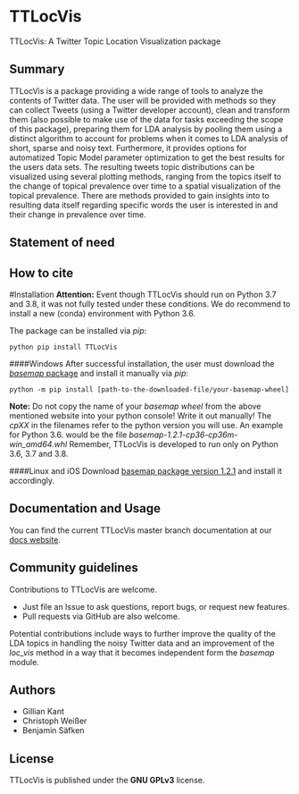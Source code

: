 
# TTLocVis
TTLocVis: A Twitter Topic Location Visualization package

## Summary 

TTLocVis is a package providing a wide range of tools to analyze the contents of Twitter data. The user will be provided
with methods so they can collect Tweets (using a Twitter developer account), clean and transform them (also possible to
make use of the data for tasks exceeding the scope of this package), preparing them for LDA analysis by pooling them 
using a distinct algorithm to account for problems when it comes to LDA analysis of short, sparse and noisy text.
Furthermore, it provides options for automatized Topic Model parameter optimization to get the best results for the 
users data sets. The resulting tweets topic distributions can be visualized using several plotting methods, ranging 
from the topics itself to the change of topical prevalence over time to a spatial visualization of the topical
prevalence. There are methods provided to gain insights into to resulting data itself regarding specific words the user 
is interested in and their change in prevalence over time.     

## Statement of need

## How to cite 

#Installation
__Attention:__ Event though TTLocVis should run on Python 3.7 and 3.8, it was not fully tested under these conditions.
We do recommend to install a new (conda) environment with Python 3.6. 

The package can be installed via *pip*:
```commandline
python pip install TTLocVis
```

####Windows
After successful installation, the user must download the [*basemap* package] and install it manually via *pip*:
```commandline
python -m pip install [path-to-the-downloaded-file/your-basemap-wheel]
```
__Note:__ Do not copy the name of your *basemap wheel* from the above mentioned website into your python console! Write
it out manually!
The *cpXX* in the filenames refer to the python version you will use. An example for Python 3.6. would be the file 
*basemap-1.2.1-cp36-cp36m-win_amd64.whl* Remember, TTLocVis is developed to run only on Python 3.6, 3.7 and 3.8.

[*basemap* package]: https://www.lfd.uci.edu/~gohlke/pythonlibs/#basemap

####Linux and iOS
Download [basemap package version 1.2.1] and install it accordingly.

[basemap package version 1.2.1]: https://github.com/matplotlib/basemap/releases

## Documentation and Usage

You can find the current TTLocVis master branch
documentation at our [docs website].

[docs website]: https://ttlocvis.readthedocs.io/en/latest/

## Community guidelines

Contributions to TTLocVis are welcome.

- Just file an Issue to ask questions, report bugs, or request new features.
- Pull requests via GitHub are also welcome.

Potential contributions include ways to further improve the quality of the LDA topics in handling the noisy
Twitter data and an improvement of the *loc_vis* method in a way that it becomes independent form the *basemap*
module.

## Authors

- Gillian Kant
- Christoph Weißer
- Benjamin Säfken

## License

TTLocVis is published under the __GNU GPLv3__ license.